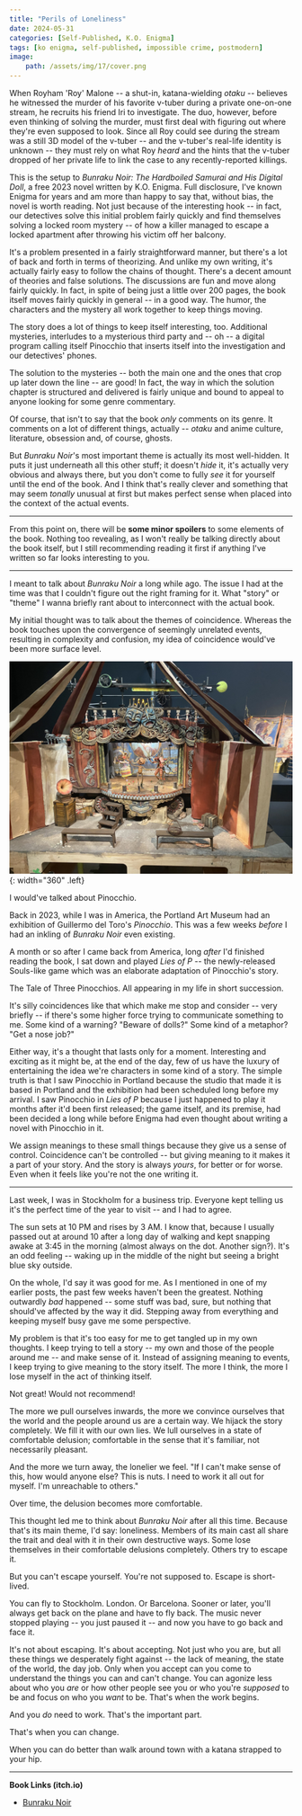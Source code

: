 ```yaml
---
title: "Perils of Loneliness"
date: 2024-05-31
categories: [Self-Published, K.O. Enigma]
tags: [ko enigma, self-published, impossible crime, postmodern]
image: 
    path: /assets/img/17/cover.png
---
```


When Royham 'Roy' Malone -- a shut-in, katana-wielding *otaku* -- believes he witnessed the murder of his favorite v-tuber during a private one-on-one stream, he recruits his friend Iri to investigate. The duo, however, before even thinking of solving the murder, must first deal with figuring out where they're even supposed to look. Since all Roy could see during the stream was a still 3D model of the v-tuber -- and the v-tuber's real-life identity is unknown -- they must rely on what Roy *heard* and the hints that the v-tuber dropped of her private life to link the case to any recently-reported killings.

This is the setup to *Bunraku Noir: The Hardboiled Samurai and His Digital Doll*, a free 2023 novel written by K.O. Enigma. Full disclosure, I've known Enigma for years and am more than happy to say that, without bias, the novel is worth reading. Not just because of the interesting hook -- in fact, our detectives solve this initial problem fairly quickly and find themselves solving a locked room mystery -- of how a killer managed to escape a locked apartment after throwing his victim off her balcony.

It's a problem presented in a fairly straightforward manner, but there's a lot of back and forth in terms of theorizing. And unlike my own writing, it's actually fairly easy to follow the chains of thought. There's a decent amount of theories and false solutions. The discussions are fun and move along fairly quickly. In fact, in spite of being just a little over 200 pages, the book itself moves fairly quickly in general -- in a good way. The humor, the characters and the mystery all work together to keep things moving.

The story does a lot of things to keep itself interesting, too. Additional mysteries, interludes to a mysterious third party and -- oh -- a digital program calling itself Pinocchio that inserts itself into the investigation and our detectives' phones.

The solution to the mysteries -- both the main one and the ones that crop up later down the line -- are good! In fact, the way in which the solution chapter is structured and delivered is fairly unique and bound to appeal to anyone looking for some genre commentary.

Of course, that isn't to say that the book *only* comments on its genre. It comments on a lot of different things, actually -- *otaku* and anime culture, literature, obsession and, of course, ghosts.

But *Bunraku Noir*'s most important theme is actually its most well-hidden. It puts it just underneath all this other stuff; it doesn't *hide* it, it's actually very obvious and always there, but you don't come to fully *see* it for yourself until the end of the book. And I think that's really clever and something that may seem *tonally* unusual at first but makes perfect sense when placed into the context of the actual events.

---

From this point on, there will be **some minor spoilers** to some elements of the book. Nothing too revealing, as I won't really be talking directly about the book itself, but I still recommending reading it first if anything I've written so far looks interesting to you.

---

I meant to talk about *Bunraku Noir* a long while ago. The issue I had at the time was that I couldn't figure out the right framing for it. What "story" or "theme" I wanna briefly rant about to interconnect with the actual book.

My initial thought was to talk about the themes of coincidence. Whereas the book touches upon the convergence of seemingly unrelated events, resulting in complexity and confusion, my idea of coincidence would've been more surface level.

![P1](/assets/img/17/p2.jpg){: width="360" .left} 

I would've talked about Pinocchio.

Back in 2023, while I was in America, the Portland Art Museum had an exhibition of Guillermo del Toro's *Pinocchio*. This was a few weeks *before* I had an inkling of *Bunraku Noir* even existing.

A month or so after I came back from America, long *after* I'd finished reading the book, I sat down and played *Lies of P* -- the newly-released Souls-like game which was an elaborate adaptation of Pinocchio's story.

The Tale of Three Pinocchios. All appearing in my life in short succession.

It's silly coincidences like that which make me stop and consider -- very briefly -- if there's some higher force trying to communicate something to me. Some kind of a warning? "Beware of dolls?" Some kind of a metaphor? "Get a nose job?"

Either way, it's a thought that lasts only for a moment. Interesting and exciting as it might be, at the end of the day, few of us have the luxury of entertaining the idea we're characters in some kind of a story. The simple truth is that I saw Pinocchio in Portland because the studio that made it is based in Portland and the exhibition had been scheduled long before my arrival. I saw Pinocchio in *Lies of P* because I just happened to play it months after it'd been first released; the game itself, and its premise, had been decided a long while before Enigma had even thought about writing a novel with Pinocchio in it.

We assign meanings to these small things because they give us a sense of control. Coincidence can't be controlled -- but giving meaning to it makes it a part of your story. And the story is always *yours*, for better or for worse. Even when it feels like you're not the one writing it.

---

Last week, I was in Stockholm for a business trip. Everyone kept telling us it's the perfect time of the year to visit -- and I had to agree. 

The sun sets at 10 PM and rises by 3 AM. I know that, because I usually passed out at around 10 after a long day of walking and kept snapping awake at 3:45 in the morning (almost always on the dot. Another sign?). It's an odd feeling -- waking up in the middle of the night but seeing a bright blue sky outside.

On the whole, I'd say it was good for me. As I mentioned in one of my earlier posts, the past few weeks haven't been the greatest. Nothing outwardly *bad* happened -- some stuff was bad, sure, but nothing that should've affected by the way it did. Stepping away from everything and keeping myself busy gave me some perspective.

My problem is that it's too easy for me to get tangled up in my own thoughts. I keep trying to tell a story -- my own and those of the people around me -- and make sense of it. Instead of assigning meaning to events, I keep trying to give meaning to the story itself. The more I think, the more I lose myself in the act of thinking itself.

Not great! Would not recommend!

The more we pull ourselves inwards, the more we convince ourselves that the world and the people around us are a certain way. We hijack the story completely. We fill it with our own lies. We lull ourselves in a state of comfortable delusion; comfortable in the sense that it's familiar, not necessarily pleasant.

And the more we turn away, the lonelier we feel. "If I can't make sense of this, how would anyone else? This is nuts. I need to work it all out for myself. I'm unreachable to others." 

Over time, the delusion becomes more comfortable.

This thought led me to think about *Bunraku Noir* after all this time. Because that's its main theme, I'd say: loneliness. Members of its main cast all share the trait and deal with it in their own destructive ways. Some lose themselves in their comfortable delusions completely. Others try to escape it.

But you can't escape yourself. You're not supposed to. Escape is short-lived.

You can fly to Stockholm. London. Or Barcelona. Sooner or later, you'll always get back on the plane and have to fly back. The music never stopped playing -- you just paused it -- and now you have to go back and face it.

It's not about escaping. It's about accepting. Not just who you are, but all these things we desperately fight against -- the lack of meaning, the state of the world, the day job. Only when you accept can you come to understand the things you can and can't change. You can agonize less about who you *are* or how other people see you or who you're *supposed* to be and focus on who you *want* to be. That's when the work begins.

And you *do* need to work. That's the important part.

That's when you can change.

When you can do better than walk around town with a katana strapped to your hip.

---

**Book Links (itch.io)**

* [Bunraku Noir](https://enigma.itch.io/bunraku-noir)
